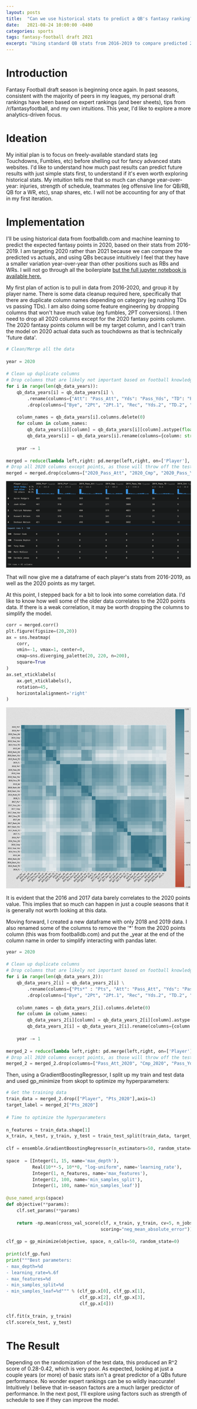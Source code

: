 ```yaml
---
layout: posts
title:  "Can we use historical stats to predict a QB's fantasy ranking?"
date:   2021-08-24 10:00:00 -0400
categories: sports
tags: fantasy-football draft 2021
excerpt: "Using standard QB stats from 2016-2019 to compare predicted 2020 fantasy points vs actual performance."
---
```


# Introduction

Fantasy Football draft season is beginning once again. In past seasons, consistent with the majority of peers in my leagues, my personal draft rankings have been based on expert rankings (and beer sheets), tips from /r/fantasyfootball, and my own intuitions. This year, I'd like to explore a more analytics-driven focus.

# Ideation

My initial plan is to focus on freely-available standard stats (eg Touchdowns, Fumbles, etc) before shelling out for fancy advanced stats websites. I'd like to understand how much past results can predict future results with just simple stats first, to understand if it's even worth exploring historical stats. My intuition tells me that so much can change year-over-year: injuries, strength of schedule, teammates (eg offensive line for QB/RB, QB for a WR, etc), snap shares, etc. I will not be accounting for any of that in my first iteration.

# Implementation

I'll be using historical data from footballdb.com and machine learning to predict the expected fantasy points in 2020, based on their stats from 2016-2019. I am targeting 2020 rather than 2021 because we can compare the predicted vs actuals, and using QBs because intuitively I feel that they have a smaller variation year-over-year than other positions such as RBs and WRs. I will not go through all the boilerplate <a href="https://github.com/BenPollock/Fantasy-Football-Draft-2021/blob/main/initial_exploration.ipynb">but the full jupyter notebook is available here.</a>

My first plan of action is to pull in data from 2016-2020, and group it by player name. There is some data cleanup required here, specifically that there are duplicate column names depending on category (eg rushing TDs vs passing TDs). I am also doing some feature engineering by dropping columns that won't have much value (eg fumbles, 2PT conversions). I then need to drop all 2020 columns except for the 2020 fantasy points column. The 2020 fantasy points column will be my target column, and I can't train the model on 2020 actual data such as touchdowns as that is technically 'future data'.

```python
# Clean/Merge all the data

year = 2020

# Clean up duplicate columns
# Drop columns that are likely not important based on football knowledge
for i in range(len(qb_data_years)):
    qb_data_years[i] = qb_data_years[i] \
        .rename(columns={"Att": "Pass_Att", "Yds": "Pass_Yds", "TD": "Pass_TD","Att.1": "Rush_Att", "Yds.1": "Rush_Yds", "TD.1": "Rush_TD"}) \
        .drop(columns=["Bye", "2Pt", "2Pt.1", "Rec", "Yds.2", "TD.2", "2Pt.2", "TD.3"])

    column_names = qb_data_years[i].columns.delete(0)
    for column in column_names:
        qb_data_years[i][column] = qb_data_years[i][column].astype(float)
        qb_data_years[i] = qb_data_years[i].rename(columns={column: str(year) + "_" + column})

    year -= 1

merged = reduce(lambda left,right: pd.merge(left,right, on=['Player'], how="outer"), qb_data_years).fillna(0)
# Drop all 2020 columns except points, as those will throw off the testing
merged = merged.drop(columns=["2020_Pass_Att", "2020_Cmp", "2020_Pass_Yds", "2020_Pass_TD", "2020_Int", "2020_Rush_Att", "2020_Rush_Yds", "2020_Rush_TD", "2020_FL"])

```

![2016-2020 Merged Dataframe](/assets/images/2021/2016-2020-merged.png)

That will now give me a dataframe of each player's stats from 2016-2019, as well as the 2020 points as my target.

At this point, I stepped back for a bit to look into some correlation data. I'd like to know how well some of the older data correlates to the 2020 points data. If there is a weak correlation, it may be worth dropping the columns to simplify the model.

```python
corr = merged.corr()
plt.figure(figsize=(20,20))
ax = sns.heatmap(
    corr, 
    vmin=-1, vmax=1, center=0,
    cmap=sns.diverging_palette(20, 220, n=200),
    square=True
)
ax.set_xticklabels(
    ax.get_xticklabels(),
    rotation=45,
    horizontalalignment='right'
)
```
![Feature Correlation](/assets/images/2021/correlation.png)

It is evident that the 2016 and 2017 data barely correlates to the 2020 points value. This implies that so much can happen in just a couple seasons that it is generally not worth looking at this data.

Moving forward, I created a new dataframe with only 2018 and 2019 data. I also renamed some of the columns to remove the '*' from the 2020 points column (this was from footballdb.com) and put the _year at the end of the column name in order to simplify interacting with pandas later.

```python
year = 2020

# Clean up duplicate columns
# Drop columns that are likely not important based on football knowledge
for i in range(len(qb_data_years_2)):
    qb_data_years_2[i] = qb_data_years_2[i] \
        .rename(columns={"Pts*" : "Pts", "Att": "Pass_Att", "Yds": "Pass_Yds", "TD": "Pass_TD","Att.1": "Rush_Att", "Yds.1": "Rush_Yds", "TD.1": "Rush_TD"}) \
        .drop(columns=["Bye", "2Pt", "2Pt.1", "Rec", "Yds.2", "TD.2", "2Pt.2", "TD.3"])

    column_names = qb_data_years_2[i].columns.delete(0)
    for column in column_names:
        qb_data_years_2[i][column] = qb_data_years_2[i][column].astype(float)
        qb_data_years_2[i] = qb_data_years_2[i].rename(columns={column: column + "_" + str(year)})

    year -= 1

merged_2 = reduce(lambda left,right: pd.merge(left,right, on=['Player'], how="outer"), qb_data_years_2).fillna(0)
# Drop all 2020 columns except points, as those will throw off the testing
merged_2 = merged_2.drop(columns=["Pass_Att_2020", "Cmp_2020", "Pass_Yds_2020", "Pass_TD_2020", "Int_2020", "Rush_Att_2020", "Rush_Yds_2020", "Rush_TD_2020", "FL_2020"])
```

Then, using a GradientBoostingRegressor, I split up my train and test data and used gp_minimize from skopt to optimize my hyperparameters:

```python
# Get the training data
train_data = merged_2.drop(["Player", "Pts_2020"],axis=1)
target_label = merged_2["Pts_2020"]

# Time to optimize the hyperparameters

n_features = train_data.shape[1]
x_train, x_test, y_train, y_test = train_test_split(train_data, target_label, test_size = 0.30)

clf = ensemble.GradientBoostingRegressor(n_estimators=50, random_state=0)

space  = [Integer(1, 15, name='max_depth'),
          Real(10**-5, 10**0, "log-uniform", name='learning_rate'),
          Integer(1, n_features, name='max_features'),
          Integer(2, 100, name='min_samples_split'),
          Integer(1, 100, name='min_samples_leaf')]

@use_named_args(space)
def objective(**params):
    clf.set_params(**params)

    return -np.mean(cross_val_score(clf, x_train, y_train, cv=5, n_jobs=-1,
                                    scoring="neg_mean_absolute_error"))

clf_gp = gp_minimize(objective, space, n_calls=50, random_state=0)

print(clf_gp.fun)
print("""Best parameters:
- max_depth=%d
- learning_rate=%.6f
- max_features=%d
- min_samples_split=%d
- min_samples_leaf=%d""" % (clf_gp.x[0], clf_gp.x[1],
                            clf_gp.x[2], clf_gp.x[3],
                            clf_gp.x[4]))

clf.fit(x_train, y_train)
clf.score(x_test, y_test)
```

# The Result

Depending on the randomization of the test data, this produced an R^2 score of 0.28-0.42, which is very poor. As expected, looking at just a couple years (or more) of basic stats isn't a great predictor of a QBs future performance. No wonder expert rankings can be so wildly inaccurate! Intuitively I believe that in-season factors are a much larger predictor of performance. In the next post, I'll explore using factors such as strength of schedule to see if they can improve the model.